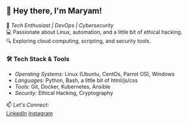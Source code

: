 ## 👋 Hey there, I'm Maryam!  

🚀 *Tech Enthusiast | DevOps | Cybersecurity*  
💻 Passionate about Linux, automation, and a little bit of ethical hacking.  
🔍 Exploring cloud computing, scripting, and security tools.  

### 🛠 Tech Stack & Tools  
- *Operating Systems:* Linux (Ubuntu, CentOs, Parrot OS), Windows  
- *Languages:* Python, Bash, a little bit of html/js/css 
- *Tools:* Git, Docker, Kubernetes, Ansible  
- *Security:* Ethical Hacking, Cryptography  

📫 *Let's Connect:*  
[LinkedIn](https://www.linkedin.com/in/maryam-safi-38b284337?utm_source=share&utm_campaign=share_via&utm_content=profile&utm_medium=ios_app )
[Instagram](https://www.instagram.com/terminaltycoon?igsh=MTJiZGxqY3I1d3Rrag%3D%3D&utm_source=qr)
